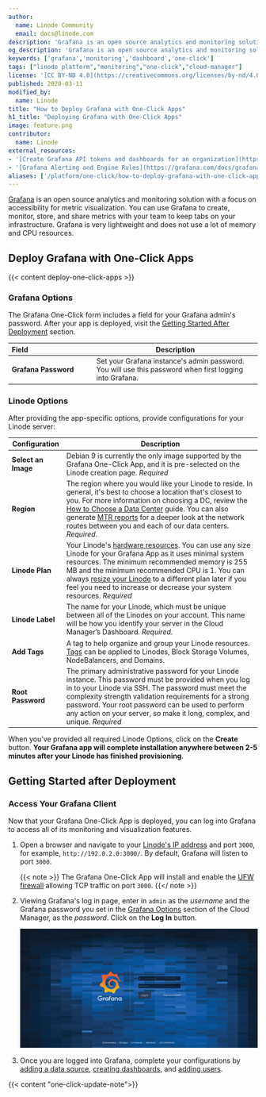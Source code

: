 ```yaml
---
author:
  name: Linode Community
  email: docs@linode.com
description: 'Grafana is an open source analytics and monitoring solution with a focus on accessibility for metric visualization. Deploay a Grafana instance using Linode''s One-Click Apps.'
og_description: 'Grafana is an open source analytics and monitoring solution with a focus on accessibility for metric visualization. Deploay a Grafana instance using Linode''s One-Click Apps.'
keywords: ['grafana','monitoring','dashboard','one-click']
tags: ["linode platform","monitoring","one-click","cloud-manager"]
license: '[CC BY-ND 4.0](https://creativecommons.org/licenses/by-nd/4.0)'
published: 2020-03-11
modified_by:
  name: Linode
title: "How to Deploy Grafana with One-Click Apps"
h1_title: "Deploying Grafana with One-Click Apps"
image: feature.png
contributor:
  name: Linode
external_resources:
- '[Create Grafana API tokens and dashboards for an organization](https://grafana.com/docs/grafana/latest/tutorials/api_org_token_howto/)'
- '[Grafana Alerting and Engine Rules](https://grafana.com/docs/grafana/latest/alerting/rules/)'
aliases: ['/platform/one-click/how-to-deploy-grafana-with-one-click-apps/']
---
```


[Grafana](https://grafana.com/docs/grafana/latest/guides/what-is-grafana/) is an open source analytics and monitoring solution with a focus on accessibility for metric visualization. You can use Grafana to create, monitor, store, and share metrics with your team to keep tabs on your infrastructure. Grafana is very lightweight and does not use a lot of memory and CPU resources.

## Deploy Grafana with One-Click Apps

{{< content deploy-one-click-apps >}}

### Grafana Options

The Grafana One-Click form includes a field for your Grafana admin's password. After your app is deployed, visit the [Getting Started After Deployment](#getting-started-after-deployment) section.

| **Field**&nbsp;&nbsp;&nbsp;&nbsp;&nbsp;&nbsp;&nbsp;&nbsp;&nbsp;&nbsp;&nbsp;&nbsp;&nbsp;&nbsp;&nbsp;&nbsp;&nbsp;&nbsp;&nbsp;&nbsp;&nbsp;&nbsp;&nbsp;&nbsp;&nbsp;&nbsp;&nbsp;&nbsp;&nbsp;&nbsp;&nbsp;&nbsp;&nbsp; | **Description** |
|-----------|-----------------|
| **Grafana Password** | Set your Grafana instance's admin password. You will use this password when first logging into Grafana. |

### Linode Options

After providing the app-specific options, provide configurations for your Linode server:

| **Configuration** | **Description** |
|-------------------|-----------------|
| **Select an Image** | Debian 9 is currently the only image supported by the Grafana One-Click App, and it is pre-selected on the Linode creation page. *Required* |
| **Region** | The region where you would like your Linode to reside. In general, it's best to choose a location that's closest to you. For more information on choosing a DC, review the [How to Choose a Data Center](/docs/platform/how-to-choose-a-data-center) guide. You can also generate [MTR reports](/docs/networking/diagnostics/diagnosing-network-issues-with-mtr/) for a deeper look at the network routes between you and each of our data centers. *Required*. |
| **Linode Plan** | Your Linode's [hardware resources](/docs/platform/how-to-choose-a-linode-plan/#hardware-resource-definitions). You can use any size Linode for your Grafana App as it uses minimal system resources. The minimum recommended memory is 255 MB and the minimum recommended CPU is 1. You can always [resize your Linode](/docs/platform/disk-images/resizing-a-linode/) to a different plan later if you feel you need to increase or decrease your system resources. *Required* |
| **Linode Label** | The name for your Linode, which must be unique between all of the Linodes on your account. This name will be how you identify your server in the Cloud Manager’s Dashboard. *Required*. |
| **Add Tags** | A tag to help organize and group your Linode resources. [Tags](/docs/quick-answers/linode-platform/tags-and-groups/) can be applied to Linodes, Block Storage Volumes, NodeBalancers, and Domains. |
| **Root Password** | The primary administrative password for your Linode instance. This password must be provided when you log in to your Linode via SSH. The password must meet the complexity strength validation requirements for a strong password. Your root password can be used to perform any action on your server, so make it long, complex, and unique. *Required* |

When you've provided all required Linode Options, click on the **Create** button. **Your Grafana app will complete installation anywhere between 2-5 minutes after your Linode has finished provisioning**.

## Getting Started after Deployment

### Access Your Grafana Client

Now that your Grafana One-Click App is deployed, you can log into Grafana to access all of its monitoring and visualization features.

1. Open a browser and navigate to your [Linode's IP address](/docs/quick-answers/linode-platform/find-your-linodes-ip-address/) and port `3000`, for example, `http://192.0.2.0:3000/`. By default, Grafana will listen to port `3000`.

    {{< note >}}
The Grafana One-Click App will install and enable the [UFW firewall](/docs/security/firewalls/configure-firewall-with-ufw/) allowing TCP traffic on port `3000`.
    {{</ note >}}

1. Viewing Grafana's log in page, enter in `admin` as the *username* and the Grafana password you set in the [Grafana Options](#grafana-options) section of the Cloud Manager, as the *password*. Click on the **Log In** button.

    ![Log into Grafana with your admin username and password.](grafana-login.png)

1. Once you are logged into Grafana, complete your configurations by [adding a data source](https://grafana.com/docs/grafana/latest/features/datasources/add-a-data-source/#add-a-data-source), [creating dashboards](https://grafana.com/docs/grafana/latest/guides/getting_started/#create-a-dashboard), and [adding users](https://grafana.com/docs/grafana/latest/permissions/overview/).

{{< content "one-click-update-note">}}
